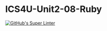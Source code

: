 # ICS4U-Unit2-08-Ruby
[![GitHub's Super Linter](https://github.com/Marlon-Poddalgoda/ICS4U-Unit2-08-Ruby/workflows/GitHub's%20Super%20Linter/badge.svg)](https://github.com/Marlon-Poddalgoda/ICS4U-Unit2-08-Ruby/actions)

